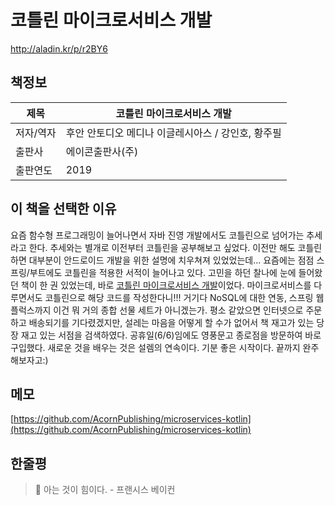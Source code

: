 # 코틀린 마이크로서비스 개발
http://aladin.kr/p/r2BY6

## 책정보
| 제목 | 코틀린 마이크로서비스 개발 |
| --- | --- |
| 저자/역자 | 후안 안토디오 메디나 이글레시아스 / 강인호, 황주필 |
| 출판사 | 에이콘출판사(주) |
| 출판연도 | 2019 |


## 이 책을 선택한 이유
요즘 함수형 프로그래밍이 늘어나면서 자바 진영 개발에서도 코틀린으로 넘어가는 추세라고 한다. 추세와는 별개로 이전부터 코틀린을 공부해보고 싶었다. 이전만 해도 코틀린 하면 대부분이 안드로이드 개발을 위한 설명에 치우쳐져 있었었는데... 요즘에는 점점 스프링/부트에도 코틀린을 적용한 서적이 늘어나고 있다. 고민을 하던 찰나에 눈에 들어왔던 책이 한 권 있었는데, 바로 [코틀린 마이크로서비스 개발](http://aladin.kr/p/r2BY6)이었다. 마이크로서비스를 다루면서도 코틀린으로 해당 코드를 작성한다니!!! 거기다 NoSQL에 대한 연동, 스프링 웹 플럭스까지 이건 뭐 거의 종합 선물 세트가 아니겠는가. 평소 같았으면 인터넷으로 주문하고 배송되기를 기다렸겠지만, 설레는 마음을 어떻게 할 수가 없어서 책 재고가 있는 당장 재고 있는 서점을 검색하였다. 공휴일(6/6)임에도 영풍문고 종로점을 방문하여 바로 구입했다. 새로운 것을 배우는 것은 설렘의 연속이다. 기분 좋은 시작이다. 끝까지 완주해보자고:)

## 메모
[https://github.com/AcornPublishing/microservices-kotlin](https://github.com/AcornPublishing/microservices-kotlin)


## 한줄평
> 📌 아는 것이 힘이다. - 프랜시스 베이컨
